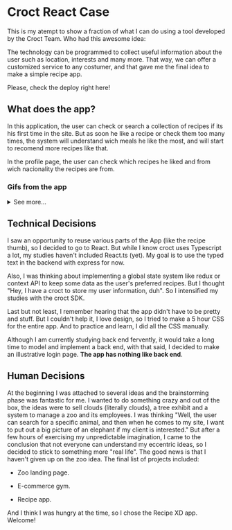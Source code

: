 # Croct React Case

This is my atempt to show a fraction of what I can do using a tool developed by the Croct Team. Who had this awesome idea:

The technology can be programmed to collect useful information about the user such as location, interests and many more. That way, we can offer a customized service to any costumer, and that gave me the final idea to make a simple recipe app.

Please, check the deploy right here!

## What does the app?

In this application, the user can check or search a collection of recipes if its his first time in the site. But as soon he like a recipe or check them too many times, the system will understand wich meals he like the most, and will start to recomend more recipes like that.

In the profile page, the user can check which recipes he liked and from wich nacionality the recipes are from.

### Gifs from the app

<details>

  <Summary>See more...</Summary>
  
  ![Login page](https://github.com/denis-rossati/croct-react-case/blob/master/readme-gifs/login.gif?raw=true)

  ![Main page and recipe details page](https://github.com/denis-rossati/croct-react-case/blob/master/readme-gifs/main-page-and-details.gif?raw=true)

  ![Profile page](https://github.com/denis-rossati/croct-react-case/blob/master/readme-gifs/profile.gif?raw=true)

</details>

## Technical Decisions

I saw an opportunity to reuse various parts of the App (like the recipe thumb), so I decided to go to React. But while I know croct uses Typescript a lot, my studies haven't included React.ts (yet). My goal is to use the typed text in the backend with express for now.

Also, I was thinking about implementing a global state system like redux or context API to keep some data as the user's preferred recipes. But I thought "Hey, I have a croct to store my user information, duh". So I intensified my studies with the croct SDK.

Last but not least, I remember hearing that the app didn't have to be pretty and stuff. But I couldn't help it, I love design, so I tried to make a 5 hour CSS for the entire app. And to practice and learn, I did all the CSS manually.

Although I am currently studying back end fervently, it would take a long time to model and implement a back end, with that said, I decided to make an illustrative login page. **The app has nothing like back end**.

## Human Decisions

At the beginning I was attached to several ideas and the brainstorming phase was fantastic for me. I wanted to do something crazy and out of the box, the ideas were to sell clouds (literally clouds), a tree exhibit and a system to manage a zoo and its employees. I was thinking "Well, the user can search for a specific animal, and then when he comes to my site, I want to put out a big picture of an elephant if my client is interested." But after a few hours of exercising my unpredictable imagination, I came to the conclusion that not everyone can understand my eccentric ideas, so I decided to stick to something more "real life". The good news is that I haven't given up on the zoo idea. The final list of projects included:

- Zoo landing page.

- E-commerce gym.

- Recipe app.

And I think I was hungry at the time, so I chose the Recipe XD app. Welcome!
